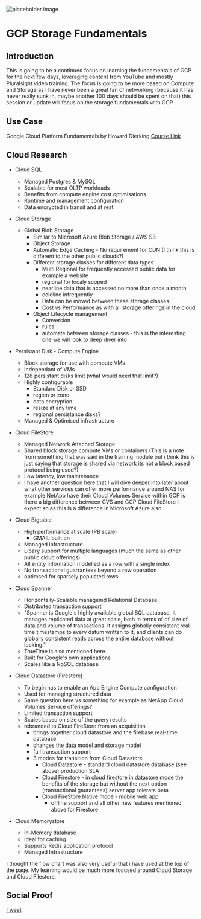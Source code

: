 <!-- This template removes the micro tutorial for a quicker post and removes images for a full template check out the 000-DAY-ARTICLE-LONG-TEMPLATE.MD-->

![placeholder image](https://miro.medium.com/max/1200/1*uAxoEkgJPmD_TUbcObfKeA.png)

# GCP Storage Fundamentals

## Introduction

This is going to be a continued focus on learning the fundamentals of GCP for the next few days, leveraging content from YouTube and mostly Pluralsight video training. The focus is going to be more based on Compute and Storage as I have never been a great fan of networking (because it has never really sunk in, maybe another 100 days should be spent on that) this session or update will focus on the storage fundamentals with GCP 

## Use Case

Google Cloud Platform Fundamentals
by Howard Dierking [Course Link](https://app.pluralsight.com/library/courses/google-cloud-platform-fundamentals/table-of-contents)

## Cloud Research

- Cloud SQL 
  - Managed Postgres & MySQL 
  - Scalable for most OLTP workloads
  - Benefits from compute engine cost optimisations
  - Runtime and management configuration 
  - Data encrypted in transit and at rest 


- Cloud Storage 
  - Global Blob Storage 
    - Similar to Microsoft Azure Blob Storage / AWS S3 
    - Object Storage 
    - Automatic Edge Caching - No requirement for CDN (I think this is different to the other public clouds?)
    - Different storage classes for different data types 
      - Multi Regional for frequently accessed public data for example a website 
      - regional for localy scoped 
      - nearline data that is accessed no more than once a month 
      - coldline infrequently 
      - Data can be moved between these storage classes 
      - Cost vs Performance as with all storage offerings in the cloud 
    - Object Lifecycle management 
      - Conversion 
      - rules 
      - automate between storage classes - this is the interesting one we will look to deep diver into 

- Persistant Disk - Compute Engine 
  - Block storage for use with compute VMs 
  - Independant of VMs 
  - 128 persistant disks limit (what would need that limit?)
  - Highly configurable 
    - Standard Disk or SSD 
    - region or zone 
    - data encryption 
    - resize at any time  
    - regional persistance disks? 
  -   Managed & Optimised infrastructure

- Cloud FileStore
  - Managed Network Attached Storage 
  - Shared block storage compute VMs or containers (This is a note from something that was said in the training module but i think this is just saying that storage is shared via network its not a block based protocol being used?)
  - Low latency, low maintenance 
  - I have another question here that I will dive deeper into later about what other services can offer more performance around NAS for example NetApp have their Cloud Volumes Service within GCP is there a big difference between CVS and GCP Cloud FileStore I expect so as this is a difference in Microsoft Azure also. 
  
- Cloud Bigtable
  - High performance at scale (PB scale)
    - GMAIL built on 
  - Managed infrastructure 
  - Libary support for multiple languages (much the same as other public cloud offerings)
  - All entity information modelled as a row with a single index 
  - No transactional guarrantees beyond a row operation 
  - optimsed for sparsely populated rows. 

- Cloud Spanner
  - Horizontally-Scalable managemd Relational Database 
  - Distributed transaction support 
  - "Spanner is Google's highly available global SQL database, It manages replicated data at great scale, both in terms of of size of data and volume of transactions. It assigns globally consistent real-time timestamps to every datum written to it, and clients can do globally consistent reads across the entire database without locking."
  - TrueTime is also mentioned here. 
  - Built for Google's own applications 
  - Scales like a NoSQL database 

- Cloud Datastore (Firestore)
  - To begin has to enable an App Engine Compute configuration 
  - Used for managing structured data 
  - Same question here vs something for example as NetApp Cloud Volumes Service offerings? 
  - Limited transaction support 
  - Scales based on size of the query results 
  - rebranded to Cloud FireStore from an acquisition 
    - brings together cloud datastore and the firebase real-time database 
    - changes the data model and storage model 
    - full transaction support 
    - 3 modes for transition from Cloud Datastore 
      - Cloud Datastore - standard cloud datastore database (see above) production SLA
      - Cloud Firestore - in cloud firestore in datastore mode the benefits of the storage but without the next option (transactional gaurantees) server app tolerate beta 
      - Cloud FireStore Native mode - mobile web app 
        - offline support and all other new features mentioned above for Firestore 

- Cloud Memorystore
  - In-Memory database 
  - Ideal for caching 
  - Supports Redis application protocol 
  - Managed Infrastructure 

I thought the flow chart was also very useful that i have used at the top of the page. My learning would be much more focused around Cloud Storage and Cloud Filestore. 


## Social Proof

[Tweet](https://twitter.com/MichaelCade1/status/1311656487404531713?s=20)
